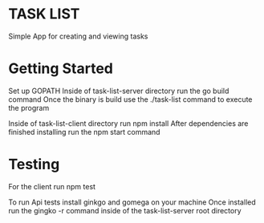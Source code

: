 TASK LIST
===================
Simple App for creating and viewing tasks

Getting Started
====================
Set up GOPATH 
Inside of task-list-server directory run the go build command
Once the binary is build use the ./task-list command to execute the program

Inside of task-list-client directory run npm install
After dependencies are finished installing run the npm start command 


Testing
=============
For the client run npm test

To run Api tests install ginkgo and gomega on your machine 
Once installed run the gingko -r command inside of the task-list-server root directory
